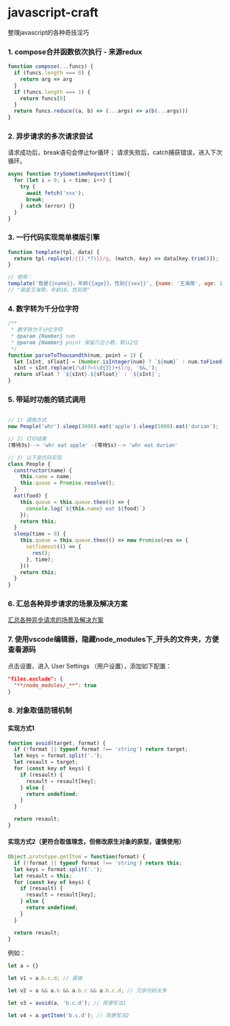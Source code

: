 # javascript-craft
整理javascript的各种奇技淫巧

### 1. compose合并函数依次执行 - 来源redux

```javascript
function compose(...funcs) {
  if (funcs.length === 0) {
    return arg => arg
  }
  if (funcs.length === 1) {
    return funcs[0]
  }
  return funcs.reduce((a, b) => (...args) => a(b(...args)))
}
```

### 2. 异步请求的多次请求尝试

请求成功后，break语句会停止for循环；
请求失败后，catch捕获错误，进入下次循环。

```javascript
async function trySometimeRequest(time){
  for (let i = 0; i < time; i++) {
    try {
      await fetch('xxx');
      break;
    } catch (error) {}
  }
}
```

### 3. 一行代码实现简单模版引擎

```javascript
function template(tpl, data) {
  return tpl.replace(/{{(.*?)}}/g, (match, key) => data[key.trim()]);
}

// 使用：
template('我是{{name}}，年龄{{age}}，性别{{sex}}', {name: '王海荣', age: 18, sex: '男'}); 
// "我是王海荣，年龄18，性别男"
```

### 4. 数字转为千分位字符

```javascript
/**
 * 数字转为千分位字符
 * @param {Number} num
 * @param {Number} point 保留几位小数，默认2位
 */
function parseToThousandth(num, point = 2) {
  let [sInt, sFloat] = (Number.isInteger(num) ? `${num}` : num.toFixed(point)).split('.');
  sInt = sInt.replace(/\d(?=(\d{3})+$)/g, '$&,');
  return sFloat ? `${sInt}.${sFloat}` : `${sInt}`;
}
```

### 5. 带延时功能的链式调用

```javascript

// 1) 调用方式
new People('whr').sleep(3000).eat('apple').sleep(5000).eat('durian');

// 2) 打印结果
(等待3s)--> 'whr eat apple' -(等待5s)--> 'whr eat durian'

// 3) 以下是代码实现
class People {
  constructor(name) {
    this.name = name;
    this.queue = Promise.resolve();
  }
  eat(food) {
    this.queue = this.queue.then(() => {
      console.log(`${this.name} eat ${food}`)
    });
    return this;
  }
  sleep(time = 0) {
    this.queue = this.queue.then(() => new Promise(res => {
      setTimeout(() => {
        res();
      }, time);
    }))
    return this;
  }
}
```

### 6. 汇总各种异步请求的场景及解决方案

[汇总各种异步请求的场景及解决方案](https://github.com/ronffy/javascript-craft/blob/master/every-async.md)


### 7. 使用vscode编辑器，隐藏node_modules下_开头的文件夹，方便查看源码

点击设置，进入 User Settings （用户设置），添加如下配置：

```JSON
"files.exclude": {
  "**/node_modules/_**": true
}
```


### 8. 对象取值防错机制

#### 实现方式1

```javascript
function avoid(target, format) {
  if (!format || typeof format !== 'string') return target;
  let keys = format.split('.');
  let resault = target;
  for (const key of keys) {
    if (resault) {
      resault = resault[key];
    } else {
      return undefined;
    }
  }

  return resault;
}
```

#### 实现方式2（更符合取值理念，但修改原生对象的原型，谨慎使用）


```javascript
Object.prototype.getItem = function(format) {
  if (!format || typeof format !== 'string') return this;
  let keys = format.split('.');
  let resault = this;
  for (const key of keys) {
    if (resault) {
      resault = resault[key];
    } else {
      return undefined;
    }
  }

  return resault;
}
```

例如：
```javascript
let a = {}

let v1 = a.b.c.d; // 报错

let v2 = a && a.b && a.b.c && a.b.c.d; // 冗余代码太多

let v3 = avoid(a, 'b.c.d'); // 简便写法1

let v4 = a.getItem('b.c.d'); // 简便写法2
```
